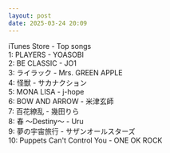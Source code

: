 ```yaml
---
layout: post
date: 2025-03-24 20:09
---
```


iTunes Store - Top songs<br />
1: PLAYERS - YOASOBI<br />
2: BE CLASSIC - JO1<br />
3: ライラック - Mrs. GREEN APPLE<br />
4: 怪獣 - サカナクション<br />
5: MONA LISA - j-hope<br />
6: BOW AND ARROW - 米津玄師<br />
7: 百花繚乱 - 幾田りら<br />
8: 春 ～Destiny～ - Uru<br />
9: 夢の宇宙旅行 - サザンオールスターズ<br />
10: Puppets Can't Control You - ONE OK ROCK<br />
